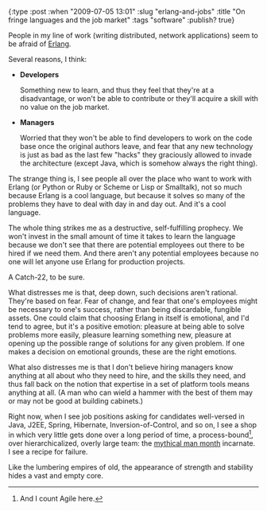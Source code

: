 {:type :post
 :when "2009-07-05 13:01"
 :slug "erlang-and-jobs"
 :title "On fringe languages and the job market"
 :tags "software"
 :publish? true}

People in my line of work (writing distributed, network applications)
seem to be afraid of [Erlang](http://www.erlang.org/doc/
"Erlang").

Several reasons, I think:

  * **Developers**

    Something new to learn, and thus they feel that they're at a
    disadvantage, or won't be able to contribute or they'll acquire a
    skill with no value on the job market.

  * **Managers**

    Worried that they won't be able to find developers to work on the
    code base once the original authors leave, and fear that any new
    technology is just as bad as the last few "hacks" they graciously
    allowed to invade the architecture (except Java, which is somehow
    always the right thing).

The strange thing is, I see people all over the place who want to work
with Erlang (or Python or Ruby or Scheme or Lisp or Smalltalk), not so
much because Erlang is a cool language, but because it solves so many
of the problems they have to deal with day in and day out. And it's a
cool language.

The whole thing strikes me as a destructive, self-fulfilling
prophecy. We won't invest in the small amount of time it takes to
learn the language because we don't see that there are potential
employees out there to be hired if we need them. And there aren't any
potential employees because no one will let anyone use Erlang for
production projects.

A Catch-22, to be sure.

What distresses me is that, deep down, such decisions aren't
rational. They're based on fear. Fear of change, and fear that one's
employees might be necessary to one's success, rather than being
discardable, fungible assets. One could claim that choosing Erlang in
itself is emotional, and I'd tend to agree, but it's a positive
emotion: pleasure at being able to solve problems more easily,
pleasure learning something new, pleasure at opening up the possible
range of solutions for any given problem. If one makes a decision on
emotional grounds, these are the right emotions.


What also distresses me is that I don't believe hiring managers know
anything at all about who they need to hire, and the skills they need,
and thus fall back on the notion that expertise in a set of platform
tools means anything at all. (A man who can wield a hammer with the
best of them may or may not be good at building cabinets.)


Right now, when I see job positions asking for candidates well-versed
in Java, J2EE, Spring, Hibernate, Inversion-of-Control, and so on, I
see a shop in which very little gets done over a long period of time,
a process-bound[^ag], over hierarchicalized, overly large team: the
[mythical man month](http://en.wikipedia.org/wiki/The_Mythical_Man-Month)
incarnate. I see a recipe for failure.

[^ag]: And I count Agile here.

Like the lumbering empires of old, the appearance of strength and
stability hides a vast and empty core.
